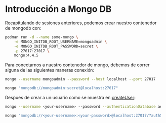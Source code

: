 # Introducción a Mongo DB

Recapitulando de sesiones anteriores, podemos crear nuestro contenedor de mongodb con:

~~~bash
podman run -d --name some-mongo \
    -e MONGO_INITDB_ROOT_USERNAME=mongoadmin \
    -e MONGO_INITDB_ROOT_PASSWORD=secret \
    -p 27017:27017 \
    mongo:4.4.5
~~~

Para conectarnos a nuestro contenedor de mongo, debemos de correr alguna de las siguientes maneras conexión:

~~~bash
mongo --username mongoadmin --password --host localhost --port 27017

mongo "mongodb://mongoadmin:secret@localhost:27017"
~~~

Despues de crear a un usuario como se muestra en [createUser](https://github.com/DSC-ESCOM-IPN/Curso_MEVN/blob/Clase14/Queries/createUser.js):

~~~bash
mongo --username <your-username> --password --authenticationDatabase admin --host localhost --port 27017

mongo "mongodb://<your-username>:<your-password>@localhost:27017/?authSource=admin"
~~~
